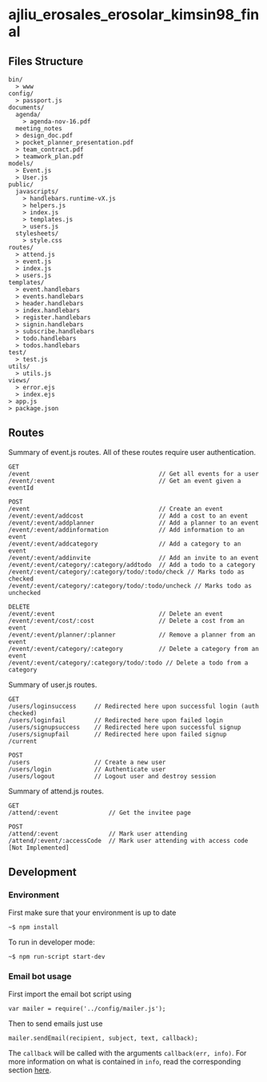 ajliu_erosales_erosolar_kimsin98_final
======================================
Files Structure
---------------
```
bin/
  > www
config/
  > passport.js
documents/
  agenda/
    > agenda-nov-16.pdf
  meeting_notes
  > design_doc.pdf
  > pocket_planner_presentation.pdf
  > team_contract.pdf
  > teamwork_plan.pdf
models/
  > Event.js
  > User.js
public/
  javascripts/
    > handlebars.runtime-vX.js
    > helpers.js
    > index.js
    > templates.js
    > users.js
  stylesheets/
    > style.css
routes/
  > attend.js
  > event.js
  > index.js
  > users.js
templates/
  > event.handlebars
  > events.handlebars
  > header.handlebars
  > index.handlebars
  > register.handlebars
  > signin.handlebars
  > subscribe.handlebars
  > todo.handlebars
  > todos.handlebars
test/
  > test.js
utils/
  > utils.js
views/
  > error.ejs
  > index.ejs
> app.js
> package.json
```

Routes
------
Summary of event.js routes. All of these routes require user authentication.
```
GET
/event                                    // Get all events for a user
/event/:event                             // Get an event given a eventId

POST
/event                                    // Create an event
/event/:event/addcost                     // Add a cost to an event
/event/:event/addplanner                  // Add a planner to an event
/event/:event/addinformation              // Add information to an event
/event/:event/addcategory                 // Add a category to an event
/event/:event/addinvite                   // Add an invite to an event
/event/:event/category/:category/addtodo  // Add a todo to a category
/event/:event/category/:category/todo/:todo/check // Marks todo as checked
/event/:event/category/:category/todo/:todo/uncheck // Marks todo as unchecked

DELETE
/event/:event                             // Delete an event
/event/:event/cost/:cost                  // Delete a cost from an event
/event/:event/planner/:planner            // Remove a planner from an event
/event/:event/category/:category          // Delete a category from an event
/event/:event/category/:category/todo/:todo // Delete a todo from a category
```
Summary of  user.js routes.
```
GET
/users/loginsuccess     // Redirected here upon successful login (auth checked)
/users/loginfail        // Redirected here upon failed login
/users/signupsuccess    // Redirected here upon successful signup
/users/signupfail       // Redirected here upon failed signup
/current

POST
/users                  // Create a new user
/users/login            // Authenticate user
/users/logout           // Logout user and destroy session
```
Summary of attend.js routes.
```
GET
/attend/:event              // Get the invitee page

POST
/attend/:event              // Mark user attending
/attend/:event/:accessCode  // Mark user attending with access code [Not Implemented]
```

Development
-----------
### Environment
First make sure that your environment is up to date
```
~$ npm install
```

To run in developer mode:
```
~$ npm run-script start-dev
```

### Email bot usage
First import the email bot script using
```
var mailer = require('../config/mailer.js');
```

Then to send emails just use
```
mailer.sendEmail(recipient, subject, text, callback);
```
The `callback` will be called with the arguments `callback(err, info)`. For more information on what is contained in `info`, read the corresponding section [here](https://nodemailer.com).
